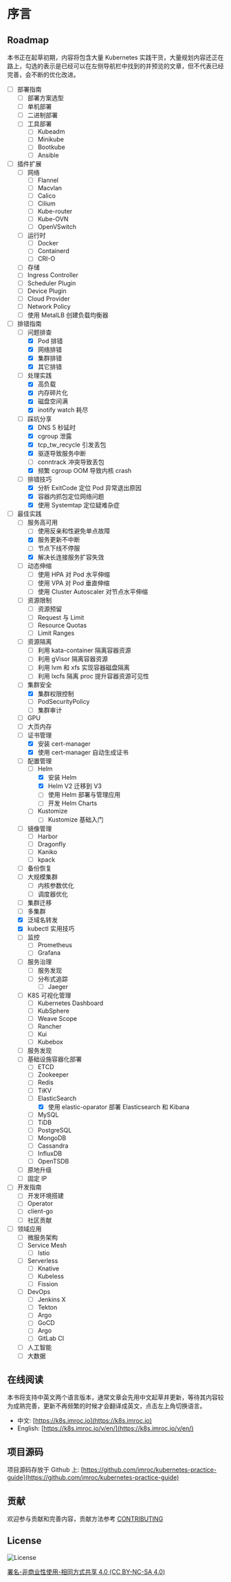 # 序言

## Roadmap

本书正在起草初期，内容将包含大量 Kubernetes 实践干货，大量规划内容还正在路上，勾选的表示是已经可以在左侧导航栏中找到的并预览的文章，但不代表已经完善，会不断的优化改进。

* [ ] 部署指南
  * [ ] 部署方案选型
  * [ ] 单机部署
  * [ ] 二进制部署
  * [ ] 工具部署
    * [ ] Kubeadm
    * [ ] Minikube
    * [ ] Bootkube
    * [ ] Ansible
* [ ] 插件扩展
  * [ ] 网络
    * [ ] Flannel
    * [ ] Macvlan
    * [ ] Calico
    * [ ] Cilium
    * [ ] Kube-router
    * [ ] Kube-OVN
    * [ ] OpenVSwitch
  * [ ] 运行时
    * [ ] Docker
    * [ ] Containerd
    * [ ] CRI-O
  * [ ] 存储
  * [ ] Ingress Controller
  * [ ] Scheduler Plugin
  * [ ] Device Plugin
  * [ ] Cloud Provider
  * [ ] Network Policy
  * [ ] 使用 MetalLB 创建负载均衡器
* [ ] 排错指南
  * [ ] 问题排查
    * [x] Pod 排错
    * [x] 网络排错
    * [x] 集群排错
    * [x] 其它排错
  * [ ] 处理实践
    * [x] 高负载
    * [x] 内存碎片化
    * [x] 磁盘空间满
    * [x] inotify watch 耗尽
  * [ ] 踩坑分享
    * [x] DNS 5 秒延时
    * [x] cgroup 泄露
    * [x] tcp\_tw\_recycle 引发丢包
    * [x] 驱逐导致服务中断
    * [ ] conntrack 冲突导致丢包
    * [x] 频繁 cgroup OOM 导致内核 crash
  * [ ] 排错技巧
    * [x] 分析 ExitCode 定位 Pod 异常退出原因
    * [x] 容器内抓包定位网络问题
    * [x] 使用 Systemtap 定位疑难杂症
* [ ] 最佳实践
  * [ ] 服务高可用
    * [ ] 使用反亲和性避免单点故障
    * [x] 服务更新不中断
    * [ ] 节点下线不停服
    * [x] 解决长连接服务扩容失效
  * [ ] 动态伸缩
    * [ ] 使用 HPA 对 Pod 水平伸缩
    * [ ] 使用 VPA 对 Pod 垂直伸缩
    * [ ] 使用 Cluster Autoscaler 对节点水平伸缩
  * [ ] 资源限制
    * [ ] 资源预留
    * [ ] Request 与 Limit
    * [ ] Resource Quotas
    * [ ] Limit Ranges
  * [ ] 资源隔离
    * [ ] 利用 kata-container 隔离容器资源
    * [ ] 利用 gVisor 隔离容器资源
    * [ ] 利用 lvm 和 xfs 实现容器磁盘隔离
    * [ ] 利用 lxcfs 隔离 proc 提升容器资源可见性
  * [ ] 集群安全
    * [x] 集群权限控制
    * [ ] PodSecurityPolicy
    * [ ] 集群审计
  * [ ] GPU
  * [ ] 大页内存
  * [ ] 证书管理
    * [x] 安装 cert-manager
    * [x] 使用 cert-manager 自动生成证书
  * [ ] 配置管理
    * [ ] Helm
      * [x] 安装 Helm
      * [x] Helm V2 迁移到 V3
      * [ ] 使用 Helm 部署与管理应用
      * [ ] 开发 Helm Charts
    * [ ] Kustomize
      * [ ] Kustomize 基础入门
  * [ ] 镜像管理
    * [ ] Harbor
    * [ ] Dragonfly
    * [ ] Kaniko
    * [ ] kpack
  * [ ] 备份恢复
  * [ ] 大规模集群
    * [ ] 内核参数优化
    * [ ] 调度器优化
  * [ ] 集群迁移
  * [ ] 多集群
  * [x] 泛域名转发
  * [x] kubectl 实用技巧
  * [ ] 监控
    * [ ] Prometheus
    * [ ] Grafana
  * [ ] 服务治理
    * [ ] 服务发现
    * [ ] 分布式追踪
      * [ ] Jaeger
  * [ ] K8S 可视化管理
    * [ ] Kubernetes Dashboard
    * [ ] KubSphere
    * [ ] Weave Scope
    * [ ] Rancher
    * [ ] Kui
    * [ ] Kubebox
  * [ ] 服务发现
  * [ ] 基础设施容器化部署
    * [ ] ETCD
    * [ ] Zookeeper
    * [ ] Redis
    * [ ] TiKV
    * [ ] ElasticSearch
      * [x] 使用 elastic-oparator 部署 Elasticsearch 和 Kibana
    * [ ] MySQL
    * [ ] TiDB
    * [ ] PostgreSQL
    * [ ] MongoDB
    * [ ] Cassandra
    * [ ] InfluxDB
    * [ ] OpenTSDB
  * [ ] 原地升级
  * [ ] 固定 IP
* [ ] 开发指南
  * [ ] 开发环境搭建
  * [ ] Operator
  * [ ] client-go
  * [ ] 社区贡献
* [ ] 领域应用
  * [ ] 微服务架构
  * [ ] Service Mesh
    * [ ] Istio
  * [ ] Serverless
    * [ ] Knative
    * [ ] Kubeless
    * [ ] Fission
  * [ ] DevOps
    * [ ] Jenkins X
    * [ ] Tekton
    * [ ] Argo
    * [ ] GoCD
    * [ ] Argo
    * [ ] GitLab CI
  * [ ] 人工智能
  * [ ] 大数据

## 在线阅读

本书将支持中英文两个语言版本，通常文章会先用中文起草并更新，等待其内容较为成熟完善，更新不再频繁的时候才会翻译成英文，点击左上角切换语言。

* 中文: [https://k8s.imroc.io](https://k8s.imroc.io)
* English: [https://k8s.imroc.io/v/en/](https://k8s.imroc.io/v/en/)

## 项目源码

项目源码存放于 Github 上: [https://github.com/imroc/kubernetes-practice-guide](https://github.com/imroc/kubernetes-practice-guide)

## 贡献

欢迎参与贡献和完善内容，贡献方法参考 [CONTRIBUTING](https://github.com/imroc/kubernetes-practice-guide/blob/master/CONTRIBUTING.md)

## License

![License](https://licensebuttons.net/l/by-nc-sa/4.0/88x31.png)

[署名-非商业性使用-相同方式共享 4.0 \(CC BY-NC-SA 4.0\)](https://creativecommons.org/licenses/by-nc-sa/4.0/deed.zh)


